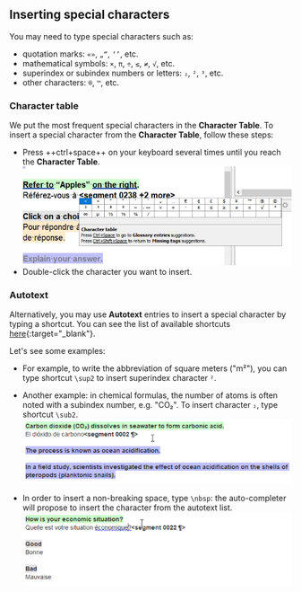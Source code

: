 ## Inserting special characters

You may need to type special characters such as:

  * quotation marks: `«»`, `„“`, `‘’`, etc. 
  * mathematical symbols: `×`, `π`, `÷`, `≤`, `≠`, `√`, etc. 
  * superindex or subindex numbers or letters: `₂`, `²`, `³`, etc.
  * other characters: `®`, `™`, etc.

### Character table

We put the most frequent special characters in the **Character Table**. To insert a special character from the **Character Table**, follow these steps:

  * Press ++ctrl+space++ on your keyboard several times until you reach the **Character Table**.
    ![](../_assets/img/25_character_table.jpg)
  * Double-click the character you want to insert.
    <!-- ![](../_assets/img/26_inserted_special_characters.jpg) -->

### Autotext

Alternatively, you may use **Autotext** entries to insert a special character by typing a shortcut. You can see the list of available shortcuts [here](../misc/autotext.md){:target="_blank"}.

Let's see some examples: 

+ For example, to write the abbreviation of square meters ("m²"), you can type shortcut `\sup2` to insert superindex character `²`. 

+ Another example: in chemical formulas, the number of atoms is often noted with a subindex number, e.g. "CO₂". To insert character `₂`, type shortcut `\sub2`.
  ![](../_assets/img/sub2.gif)
  <!-- @ŧodo: @exercise: type CO₂ using autotext -->

+ In order to insert a non-breaking space, type `\nbsp`: the auto-completer will propose to insert the character from the autotext list.
  ![](../_assets/img/nbsp.gif)
